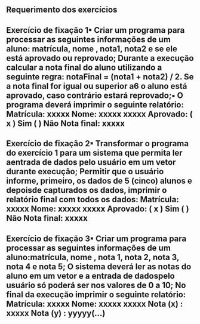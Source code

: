 Requerimento dos exercícios
----------------------------------------------------------------------------------------------------------------
Exercício de fixação 1▪ Criar um programa para processar as seguintes informações de um aluno:
matrícula, nome , nota1, nota2 e se ele está aprovado ou reprovado; 
Durante a execução calcular a nota final do aluno utilizando a seguinte regra:
notaFinal = (nota1 + nota2) / 2. Se a nota final for igual ou superior a6 o aluno está aprovado, caso contrário estará reprovado;▪ 
O programa deverá imprimir o seguinte relatório:
Matrícula: xxxxx
Nome: xxxxx xxxxx
Aprovado: ( x ) Sim ( ) Não
Nota final: xxxxx
----------------------------------------------------------------------------------------------------------------
Exercício de fixação 2▪ Transformar o programa do exercício 1 para um sistema que permita ler aentrada de dados pelo usuário em um vetor durante execução;
Permitir que o usuário informe, primeiro, os dados de 5 (cinco) alunos e depoisde capturados os dados, imprimir o relatório final com todos os dados:
Matrícula: xxxxx
Nome: xxxxx xxxxx
Aprovado: ( x ) Sim ( ) Não
Nota final: xxxxx
----------------------------------------------------------------------------------------------------------------
Exercício de fixação 3▪ Criar um programa para processar as seguintes informações de um aluno:matrícula, nome , nota 1, nota 2, nota 3, nota 4 e nota 5;
O sistema deverá ler as notas do aluno em um vetor e a entrada de dadospelo usuário só poderá ser nos valores de 0 a 10;
No final da execução imprimir o seguinte relatório:
Matrícula: xxxxx
Nome: xxxxx xxxxx
Nota (x) : xxxxx
Nota (y) : yyyyy(...)
----------------------------------------------------------------------------------------------------------------
